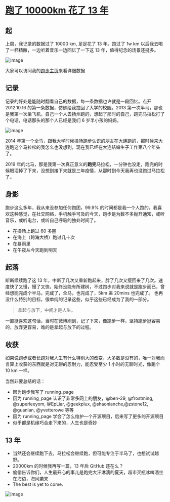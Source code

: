 # [跑了 10000km 花了 13 年](https://github.com/yihong0618/gitblog/issues/289)

## 起
上周，我记录的数据过了 10000 km, 足足花了 13 年。跑过了 1w km 以后我去喝了一杯精酿，一边听着音乐一边回忆了一下这 13 年，值得纪念的场景还挺多。

![image](https://github.com/yihong0618/gitblog/assets/15976103/e67203fe-eacb-4d38-85c5-c1f24ed720ae)

大家可以访问我的[跑步主页](https://yihong.run/)来看详细数据

## 记录
记录的好处是能随时翻看自己的数据，每一条数据也许就是一段回忆。点开 2012.10.16 的第一条数据，仿佛给我拉回了大学的校园。2013 第一次半马，那也是我第一次坐飞机，自己一个人去扬州跑的，想起了那时的自己，跑完马拉松打了个电话，电话那头的那个人已经是我们 6 岁半小孩的妈妈。

![image](https://github.com/yihong0618/gitblog/assets/15976103/db753214-422e-486c-a28d-5a7693ab9bc1)

2014 年第一个全马，跟我大学时候操场跑步认识的朋友在大连跑的，那时候来大连跑这个马拉松的我怎么也没想到，现在我已经在大连结婚生子工作第八个年头了。

2019 年的北马，那是我第一次真正意义的**跑完**马拉松，一分钟也没走，跑完的时候眼泪掉了下来，没想到接下来就是三年疫情，从那时到今天我再也没跑过马拉松了。

## 身影

跑步这么多年，我从来没参加任何跑团，99.9% 的时间都是我一个人跑的，我喜欢这种感觉，在社交网络，手机触手可及的今天，跑步是为数不多抛开通知，或听音乐，或听电台，或听自己呼吸的独处时间了。

- 在操场上跑过 60 多圈
- 在海上（跨海大桥）跑过几十次
- 在暴雨里
- 在午夜从今天跑到明天

## 起落

断断续续跑了这 13 年，中断了几次又重新跑起来，胖了几次又瘦回来了几次。速度快了又慢，慢了又快，始终没能有所建树，不过跑步对我来说就是跑步而已，曾经想能完成个半马，完成了，全马，也完成了，5km 进 20mins 也完成了。
也再没什么特别的目标，很单纯的记录这些，似乎这些已经成为了我的一部分。

> 拿起与放下，中间才是人生。

一直挺喜欢这句话，当时在微博刷到，记了下来，像跑步一样，坚持跑步挺容易的，放弃更容易，难的是拿起与放下的过程。

## 收获

如果说跑步或者长跑对我人生有什么特别大的改变，大多数是没有的，唯一对我而言算上收获的东西就是对无聊的忍耐力，能忍受至少 1 小时的无聊时光，像跑个 10 km 一样。

当然非要总结的话：

- 因为跑步我写了 running_page
- 因为 running_page 认识了非常多网上的朋友，@ben-29, @frostming,  @superleeyom, @EpLiar, @geekplux, @shaonianche,@zstone12, @guanlan, @yvetterowe 等等
- 因为 running_page 学会了怎么维护一个开源项目，后来写了更多的开源项目
- 似乎都是机缘巧合走下来的，人生也是奇妙

## 13 年

- 当然还会继续跑下去，马拉松会继续跑，但可能专注于半马了，也想试试越野。
- 20000km 的时候我再写一篇，13 年后 GitHub 还在么？
- 偷偷告诉你们，人生最开心的事儿是跑完大汗淋漓的夏天，超市买瓶冰啤酒坐在海边，海风袭来
- The best is yet to come.

![image](https://github.com/yihong0618/gitblog/assets/15976103/7ff9e7d9-b2bf-4454-b722-956e5abaa3b8)
